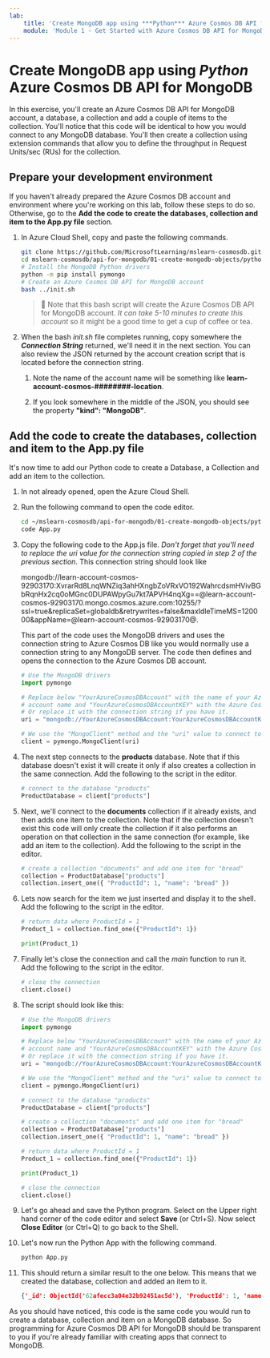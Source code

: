 ```yaml
---
lab:
    title: 'Create MongoDB app using ***Python*** Azure Cosmos DB API for MongoDB'
    module: 'Module 1 - Get Started with Azure Cosmos DB API for MongoDB '
---
```


# Create MongoDB app using ***Python*** Azure Cosmos DB API for MongoDB

In this exercise, you'll create an Azure Cosmos DB API for MongoDB account, a database, a collection and add a couple of items to the collection. You'll notice that this code will be identical to how you would connect to any MongoDB database.  You'll then create a collection using extension commands that allow you to define the throughput in Request Units/sec (RUs) for the collection.

## Prepare your development environment

If you haven't already prepared the Azure Cosmos DB account and environment where you're working on this lab, follow these steps to do so. Otherwise, go to the **Add the code to create the databases, collection and item to the App.py file** section.

1. In Azure Cloud Shell, copy and paste the following commands.

    ```bash
    git clone https://github.com/MicrosoftLearning/mslearn-cosmosdb.git
    cd mslearn-cosmosdb/api-for-mongodb/01-create-mongodb-objects/python
    # Install the MongoDB Python drivers
    python -m pip install pymongo
    # Create an Azure Cosmos DB API for MongoDB account
    bash ../init.sh
    ```

    > &#128221; Note that this bash script will create the Azure Cosmos DB API for MongoDB account. *It can take 5-10 minutes to create this account* so it might be a good time to get a cup of coffee or tea. 

1. When the bash *init.sh* file completes running, copy somewhere the ***Connection String*** returned, we'll need it in the next section. You can also review the JSON  returned by the account creation script that is located before the connection string.

    1. Note the name of the account name will be something like **learn-account-cosmos-########-location**.  

    1. If you look somewhere in the middle of the JSON, you should see the property **"kind": "MongoDB"**.

## Add the code to create the databases, collection and item to the App.py file

It's now time to add our Python code to create a Database, a Collection and add an item to the collection.

1. In not already opened, open the Azure Cloud Shell.

1. Run the following command to open the code editor.

    ```bash
    cd ~/mslearn-cosmosdb/api-for-mongodb/01-create-mongodb-objects/python
    code App.py
    ```

1. Copy the following code to the App.js file. *Don't forget that you'll need to replace the uri value for the connection string copied in step 2 of the previous section*. This connection string should look like

    mongodb://learn-account-cosmos-92903170:XvrarRd8LnqWNZiq3ahHXngbZoVRxVO192WahrcdsmHVivBGbRqnHx2cq0oMGnc0DUPAWpyGu7kt7APVH4nqXg==@learn-account-cosmos-92903170.mongo.cosmos.azure.com:10255/?ssl=true&replicaSet=globaldb&retrywrites=false&maxIdleTimeMS=120000&appName=@learn-account-cosmos-92903170@.  

    This part of the code uses the MongoDB drivers and uses the connection string to Azure Cosmos DB like you would normally use a connection string to any MongoDB server.  The code then defines and opens the connection to the Azure Cosmos DB account.

    ```python
    # Use the MongoDB drivers
    import pymongo
    
    # Replace below "YourAzureCosmosDBAccount" with the name of your Azure Cosmos DB
    # account name and "YourAzureCosmosDBAccountKEY" with the Azure Cosmos DB account key.
    # Or replace it with the connection string if you have it.
    uri = "mongodb://YourAzureCosmosDBAccount:YourAzureCosmosDBAccountKEY@YourAzureCosmosDBAccount.mongo.cosmos.azure.com:10255/?ssl=true&retrywrites=false&replicaSet=globaldb&maxIdleTimeMS=120000&appName=@YourAzureCosmosDBAccount@"
    
    # We use the "MongoClient" method and the "uri" value to connect to the account 
    client = pymongo.MongoClient(uri)
    
    ```

1. The next step connects to the **products** database. Note that if this database doesn't exist it will create it only if also creates a collection in the same connection. Add the following to the script in the editor.

    ```python
    # connect to the database "products"
    ProductDatabase = client["products"]
    
    ```

1. Next, we'll connect to the **documents** collection if it already exists, and then adds one item to the collection. Note that if the collection doesn't exist this code will only create the collection if it also performs an operation on that collection in the same connection (for example, like add an item to the collection). Add the following to the script in the editor.

    ```python
    # create a collection "documents" and add one item for "bread"
    collection = ProductDatabase["products"]
    collection.insert_one({ "ProductId": 1, "name": "bread" })
    
    ```

1. Lets now search for the item we just inserted and display it to the shell. Add the following to the script in the editor.

    ```python
    # return data where ProductId = 1
    Product_1 = collection.find_one({"ProductId": 1})

    print(Product_1)

    ```

1. Finally let's close the connection and call the *main* function to run it. Add the following to the script in the editor.

    ```python
    # close the connection
    client.close()
    ```

1. The script should look like this:

    ```python
    # Use the MongoDB drivers
    import pymongo
    
    # Replace below "YourAzureCosmosDBAccount" with the name of your Azure Cosmos DB
    # account name and "YourAzureCosmosDBAccountKEY" with the Azure Cosmos DB account key.
    # Or replace it with the connection string if you have it.
    uri = "mongodb://YourAzureCosmosDBAccount:YourAzureCosmosDBAccountKEY@YourAzureCosmosDBAccount.mongo.cosmos.azure.com:10255/?ssl=true&retrywrites=false&replicaSet=globaldb&maxIdleTimeMS=120000&appName=@YourAzureCosmosDBAccount@"
    
    # We use the "MongoClient" method and the "uri" value to connect to the account 
    client = pymongo.MongoClient(uri)
    
    # connect to the database "products"
    ProductDatabase = client["products"]
    
    # create a collection "documents" and add one item for "bread"
    collection = ProductDatabase["products"]
    collection.insert_one({ "ProductId": 1, "name": "bread" })
    
    # return data where ProductId = 1
    Product_1 = collection.find_one({"ProductId": 1})
    
    print(Product_1)

    # close the connection
    client.close()
    ```

1. Let's go ahead and save the Python program.  Select on the Upper right hand corner of the code editor and select **Save** (or Ctrl+S). Now select **Close Editor** (or Ctrl+Q) to go back to the Shell.

1. Let's now run the Python App with the following command.

    ```bash
    python App.py
    ```  

1. This should return a similar result to the one below.  This means that we created the database, collection and added an item to it.

    ```json
    {'_id': ObjectId('62afecc3a04e32b92451ac5d'), 'ProductId': 1, 'name': 'bread'}
    ```

As you should have noticed, this code is the same code you would run to create a database, collection and item on a MongoDB database. So programming for Azure Cosmos DB API for MongoDB should be transparent to you if you're already familiar with creating apps that connect to MongoDB.
